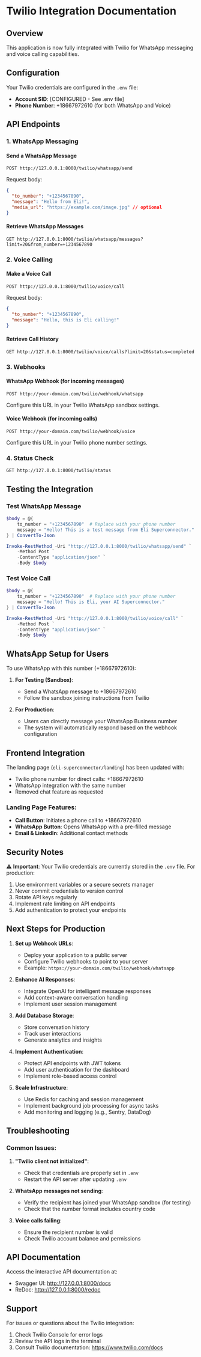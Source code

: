 # Twilio Integration Documentation

## Overview
This application is now fully integrated with Twilio for WhatsApp messaging and voice calling capabilities.

## Configuration
Your Twilio credentials are configured in the `.env` file:
- **Account SID**: [CONFIGURED - See .env file]
- **Phone Number**: +18667972610 (for both WhatsApp and Voice)

## API Endpoints

### 1. WhatsApp Messaging

#### Send a WhatsApp Message
```
POST http://127.0.0.1:8000/twilio/whatsapp/send
```

Request body:
```json
{
  "to_number": "+1234567890",
  "message": "Hello from Eli!",
  "media_url": "https://example.com/image.jpg" // optional
}
```

#### Retrieve WhatsApp Messages
```
GET http://127.0.0.1:8000/twilio/whatsapp/messages?limit=20&from_number=+1234567890
```

### 2. Voice Calling

#### Make a Voice Call
```
POST http://127.0.0.1:8000/twilio/voice/call
```

Request body:
```json
{
  "to_number": "+1234567890",
  "message": "Hello, this is Eli calling!"
}
```

#### Retrieve Call History
```
GET http://127.0.0.1:8000/twilio/voice/calls?limit=20&status=completed
```

### 3. Webhooks

#### WhatsApp Webhook (for incoming messages)
```
POST http://your-domain.com/twilio/webhook/whatsapp
```
Configure this URL in your Twilio WhatsApp sandbox settings.

#### Voice Webhook (for incoming calls)
```
POST http://your-domain.com/twilio/webhook/voice
```
Configure this URL in your Twilio phone number settings.

### 4. Status Check
```
GET http://127.0.0.1:8000/twilio/status
```

## Testing the Integration

### Test WhatsApp Message
```powershell
$body = @{
    to_number = "+1234567890"  # Replace with your phone number
    message = "Hello! This is a test message from Eli Superconnector."
} | ConvertTo-Json

Invoke-RestMethod -Uri "http://127.0.0.1:8000/twilio/whatsapp/send" `
    -Method Post `
    -ContentType "application/json" `
    -Body $body
```

### Test Voice Call
```powershell
$body = @{
    to_number = "+1234567890"  # Replace with your phone number
    message = "Hello! This is Eli, your AI Superconnector."
} | ConvertTo-Json

Invoke-RestMethod -Uri "http://127.0.0.1:8000/twilio/voice/call" `
    -Method Post `
    -ContentType "application/json" `
    -Body $body
```

## WhatsApp Setup for Users

To use WhatsApp with this number (+18667972610):

1. **For Testing (Sandbox)**:
   - Send a WhatsApp message to +18667972610
   - Follow the sandbox joining instructions from Twilio

2. **For Production**:
   - Users can directly message your WhatsApp Business number
   - The system will automatically respond based on the webhook configuration

## Frontend Integration

The landing page (`eli-superconnector/landing`) has been updated with:
- Twilio phone number for direct calls: +18667972610
- WhatsApp integration with the same number
- Removed chat feature as requested

### Landing Page Features:
- **Call Button**: Initiates a phone call to +18667972610
- **WhatsApp Button**: Opens WhatsApp with a pre-filled message
- **Email & LinkedIn**: Additional contact methods

## Security Notes

⚠️ **Important**: Your Twilio credentials are currently stored in the `.env` file. For production:
1. Use environment variables or a secure secrets manager
2. Never commit credentials to version control
3. Rotate API keys regularly
4. Implement rate limiting on API endpoints
5. Add authentication to protect your endpoints

## Next Steps for Production

1. **Set up Webhook URLs**:
   - Deploy your application to a public server
   - Configure Twilio webhooks to point to your server
   - Example: `https://your-domain.com/twilio/webhook/whatsapp`

2. **Enhance AI Responses**:
   - Integrate OpenAI for intelligent message responses
   - Add context-aware conversation handling
   - Implement user session management

3. **Add Database Storage**:
   - Store conversation history
   - Track user interactions
   - Generate analytics and insights

4. **Implement Authentication**:
   - Protect API endpoints with JWT tokens
   - Add user authentication for the dashboard
   - Implement role-based access control

5. **Scale Infrastructure**:
   - Use Redis for caching and session management
   - Implement background job processing for async tasks
   - Add monitoring and logging (e.g., Sentry, DataDog)

## Troubleshooting

### Common Issues:

1. **"Twilio client not initialized"**:
   - Check that credentials are properly set in `.env`
   - Restart the API server after updating `.env`

2. **WhatsApp messages not sending**:
   - Verify the recipient has joined your WhatsApp sandbox (for testing)
   - Check that the number format includes country code

3. **Voice calls failing**:
   - Ensure the recipient number is valid
   - Check Twilio account balance and permissions

## API Documentation

Access the interactive API documentation at:
- Swagger UI: http://127.0.0.1:8000/docs
- ReDoc: http://127.0.0.1:8000/redoc

## Support

For issues or questions about the Twilio integration:
1. Check Twilio Console for error logs
2. Review the API logs in the terminal
3. Consult Twilio documentation: https://www.twilio.com/docs

